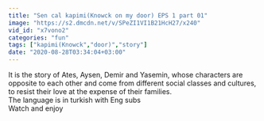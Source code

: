 ```yaml
---
title: "Sen cal kapimi(Knowck on my door) EPS 1 part 01"
image: "https://s2.dmcdn.net/v/SPeZI1VI1B21HcH27/x240"
vid_id: "x7vono2"
categories: "fun"
tags: ["kapimi(Knowck","door)","story"]
date: "2020-08-28T03:34:04+03:00"
---
```

It is the story of Ates, Aysen, Demir and Yasemin, whose characters are opposite to each other and come from different social classes and cultures, to resist their love at the expense of their families.  <br>The language is in turkish with Eng subs   <br>Watch and enjoy
